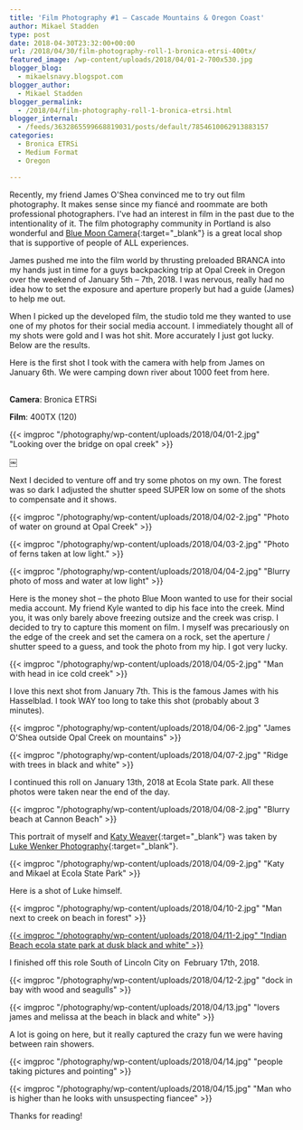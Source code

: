 ```yaml
---
title: 'Film Photography #1 – Cascade Mountains & Oregon Coast'
author: Mikael Stadden
type: post
date: 2018-04-30T23:32:00+00:00
url: /2018/04/30/film-photography-roll-1-bronica-etrsi-400tx/
featured_image: /wp-content/uploads/2018/04/01-2-700x530.jpg
blogger_blog:
  - mikaelsnavy.blogspot.com
blogger_author:
  - Mikael Stadden
blogger_permalink:
  - /2018/04/film-photography-roll-1-bronica-etrsi.html
blogger_internal:
  - /feeds/3632865599668819031/posts/default/7854610062913883157
categories:
  - Bronica ETRSi
  - Medium Format
  - Oregon

---
```

Recently, my friend James O'Shea convinced me to try out film photography. It makes sense since my fiancé and roommate are both professional photographers. I've had an interest in film in the past due to the intentionality of it. The film photography community in Portland is also wonderful and [Blue Moon Camera](https://www.bluemooncamera.com/){:target=\"_blank\"} is a great local shop that is supportive of people of ALL experiences.

James pushed me into the film world by thrusting preloaded BRANCA into my hands just in time for a guys backpacking trip at Opal Creek in Oregon over the weekend of January 5th – 7th, 2018. I was nervous, really had no idea how to set the exposure and aperture properly but had a guide (James) to help me out.

When I picked up the developed film, the studio told me they wanted to use one of my photos for their social media account. I immediately thought all of my shots were gold and I was hot shit. More accurately I just got lucky. Below are the results.

Here is the first shot I took with the camera with help from James on January 6th. We were camping down river about 1000 feet from here.
  
<br /> **Camera**: Bronica ETRSi
  
**Film**: 400TX (120)

{{< imgproc "/photography/wp-content/uploads/2018/04/01-2.jpg" "Looking over the bridge on opal creek" >}}

  ￼

Next I decided to venture off and try some photos on my own. The forest was so dark I adjusted the shutter speed SUPER low on some of the shots to compensate and it shows.

<div>

{{< imgproc "/photography/wp-content/uploads/2018/04/02-2.jpg" "Photo of water on ground at Opal Creek" >}}

{{< imgproc "/photography/wp-content/uploads/2018/04/03-2.jpg" "Photo of ferns taken at low light." >}}

{{< imgproc "/photography/wp-content/uploads/2018/04/04-2.jpg" "Blurry photo of moss and water at low light" >}}

Here is the money shot – the photo Blue Moon wanted to use for their social media account. My friend Kyle wanted to dip his face into the creek. Mind you, it was only barely above freezing outsize and the creek was crisp. I decided to try to capture this moment on film. I myself was precariously on the edge of the creek and set the camera on a rock, set the aperture / shutter speed to a guess, and took the photo from my hip. I got very lucky.

{{< imgproc "/photography/wp-content/uploads/2018/04/05-2.jpg" "Man with head in ice cold creek" >}}

I love this next shot from January 7th. This is the famous James with his Hasselblad. I took WAY too long to take this shot (probably about 3 minutes).

{{< imgproc "/photography/wp-content/uploads/2018/04/06-2.jpg" "James O'Shea outside Opal Creek on mountains" >}}

{{< imgproc "/photography/wp-content/uploads/2018/04/07-2.jpg" "Ridge with trees in black and white" >}}

I continued this roll on January 13th, 2018 at Ecola State park. All these photos were taken near the end of the day.

{{< imgproc "/photography/wp-content/uploads/2018/04/08-2.jpg" "Blurry beach at Cannon Beach" >}}

This portrait of myself and [Katy Weaver](https://www.katyweaver.com/){:target=\"_blank\"} was taken by [Luke Wenker Photography](http://www.lukewenkerphotography.com/){:target=\"_blank\"}.

{{< imgproc "/photography/wp-content/uploads/2018/04/09-2.jpg" "Katy and Mikael at Ecola State Park" >}}

Here is a shot of Luke himself.

{{< imgproc "/photography/wp-content/uploads/2018/04/10-2.jpg" "Man next to creek on beach in forest" >}}

[{{< imgproc "/photography/wp-content/uploads/2018/04/11-2.jpg" "Indian Beach ecola state park at dusk black and white" >}}](/photography/wp-content/uploads/2018/04/11-2.jpg)

I finished off this role South of Lincoln City on  February 17th, 2018.

{{< imgproc "/photography/wp-content/uploads/2018/04/12-2.jpg" "dock in bay with wood and seagulls" >}}

<div>

{{< imgproc "/photography/wp-content/uploads/2018/04/13.jpg" "lovers james and melissa at the beach in black and white" >}}

<div>

A lot is going on here, but it really captured the crazy fun we were having between rain showers.

{{< imgproc "/photography/wp-content/uploads/2018/04/14.jpg" "people taking pictures and pointing" >}}

{{< imgproc "/photography/wp-content/uploads/2018/04/15.jpg" "Man who is higher than he looks with unsuspecting fiancee" >}}

Thanks for reading!

